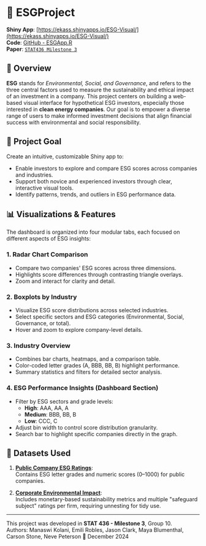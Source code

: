 # 🌿 ESGProject

**Shiny App**: [https://ekass.shinyapps.io/ESG-Visual/](https://ekass.shinyapps.io/ESG-Visual/)  
**Code**: [GitHub - ESGApp.R](https://github.com/ekassz/ESGProject/blob/main/ESGApp.R)  
**Paper**: [`STAT436 Milestone 3`](./STAT436%20Milestone%203%20(1).pdf)

## 📌 Overview

**ESG** stands for *Environmental, Social, and Governance*, and refers to the three central factors used to measure the sustainability and ethical impact of an investment in a company. This project centers on building a web-based visual interface for hypothetical ESG investors, especially those interested in **clean energy companies**. Our goal is to empower a diverse range of users to make informed investment decisions that align financial success with environmental and social responsibility.

## 🎯 Project Goal

Create an intuitive, customizable Shiny app to:
- Enable investors to explore and compare ESG scores across companies and industries.
- Support both novice and experienced investors through clear, interactive visual tools.
- Identify patterns, trends, and outliers in ESG performance data.

## 📊 Visualizations & Features

The dashboard is organized into four modular tabs, each focused on different aspects of ESG insights:

### 1. **Radar Chart Comparison**
- Compare two companies' ESG scores across three dimensions.
- Highlights score differences through contrasting triangle overlays.
- Zoom and interact for clarity and detail.

### 2. **Boxplots by Industry**
- Visualize ESG score distributions across selected industries.
- Select specific sectors and ESG categories (Environmental, Social, Governance, or total).
- Hover and zoom to explore company-level details.

### 3. **Industry Overview**
- Combines bar charts, heatmaps, and a comparison table.
- Color-coded letter grades (A, BBB, BB, B) highlight performance.
- Summary statistics and filters for detailed sector analysis.

### 4. **ESG Performance Insights (Dashboard Section)**
- Filter by ESG sectors and grade levels:
  - **High**: AAA, AA, A
  - **Medium**: BBB, BB, B
  - **Low**: CCC, C
- Adjust bin width to control score distribution granularity.
- Search bar to highlight specific companies directly in the graph.

## 📂 Datasets Used

1. [**Public Company ESG Ratings**](https://www.kaggle.com/datasets/alistairking/public-company-esg-ratings-dataset):  
   Contains ESG letter grades and numeric scores (0–1000) for public companies.

2. [**Corporate Environmental Impact**](https://www.kaggle.com/datasets/mannmann2/corporate-environmental-impact):  
   Includes monetary-based sustainability metrics and multiple "safeguard subject" ratings per firm, requiring unnesting for tidy use.

---

This project was developed in **STAT 436 - Milestone 3**, Group 10.  
Authors: Manaswi Kolani, Emili Robles, Jason Clark, Maya Blumenthal, Carson Stone, Neve Peterson
📅 December 2024
